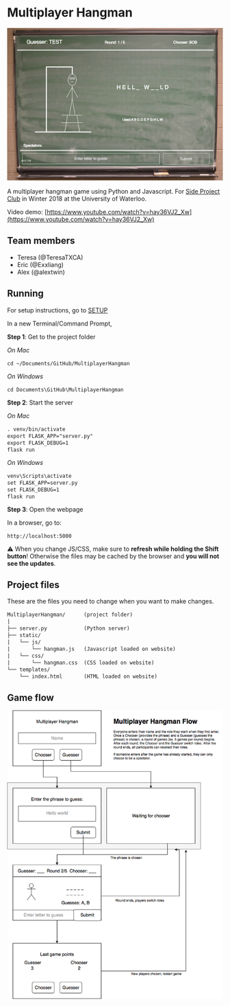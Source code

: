 # Multiplayer Hangman

![](https://github.com/MultiplayerHangman/MultiplayerHangman/raw/master/Resources/screenshot.png)

A multiplayer hangman game using Python and Javascript. For [Side Project Club](https://www.facebook.com/sideprojectclub/) in Winter 2018 at the University of Waterloo.

Video demo: [https://www.youtube.com/watch?v=hay36VJ2_Xw](https://www.youtube.com/watch?v=hay36VJ2_Xw)


## Team members

- Teresa (@TeresaTXCA)
- Eric (@Exxliang)
- Alex (@alextwin)


## Running

For setup instructions, go to [SETUP](https://github.com/MultiplayerHangman/MultiplayerHangman/blob/master/SETUP.md)

In a new Terminal/Command Prompt,

**Step 1**: Get to the project folder

*On Mac*

```
cd ~/Documents/GitHub/MultiplayerHangman
```

*On Windows*

```
cd Documents\GitHub\MultiplayerHangman
```

**Step 2**: Start the server

*On Mac*

```
. venv/bin/activate
export FLASK_APP="server.py"
export FLASK_DEBUG=1
flask run
```

*On Windows*

```
venv\Scripts\activate
set FLASK_APP=server.py
set FLASK_DEBUG=1
flask run
```

**Step 3**: Open the webpage

In a browser, go to:

```
http://localhost:5000
```

⚠️ When you change JS/CSS, make sure to **refresh while holding the Shift button**! Otherwise the files may be cached by the browser and **you will not see the updates**.


## Project files

These are the files you need to change when you want to make changes.

```
MultiplayerHangman/      (project folder)
|
├── server.py            (Python server)
├── static/
|   └── js/
|       └── hangman.js   (Javascript loaded on website)
|   └── css/
|       └── hangman.css  (CSS loaded on website)
└── templates/
    └── index.html       (HTML loaded on website)
```


## Game flow

![](https://github.com/MultiplayerHangman/MultiplayerHangman/raw/master/Resources/gameflow.png)
